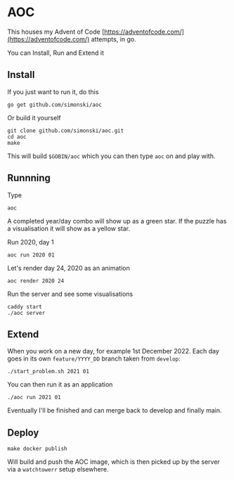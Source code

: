 # AOC

This houses my Advent of Code [https://adventofcode.com/](https://adventofcode.com/) attempts, in go.

You can Install, Run and Extend it

## Install

If you just want to run it, do this

    go get github.com/simonski/aoc

Or build it yourself

    git clone github.com/simonski/aoc.git
    cd aoc
    make

This will build `$GOBIN/aoc` which you can then type `aoc` on and play with.

## Runnning

Type

    aoc

A completed year/day combo will show up as a green star.  If the puzzle has a visualisation it will show as a yellow star.

Run 2020, day 1

    aoc run 2020 01

Let's render day 24, 2020 as an animation

    aoc render 2020 24

Run the server and see some visualisations

    caddy start
    ./aoc server

## Extend

When you work on a new day, for example 1st December 2022.  Each day goes in its own `feature/YYYY_DD` branch taken from `develop`:

    ./start_problem.sh 2021 01

You can then run it as an application

    ./aoc run 2021 01

Eventually I'll be finished and can merge back to develop and finally main.

## Deploy

    make docker publish

Will build and push the AOC image, which is then picked up by the server via a `watchtowerr` setup elsewhere.
